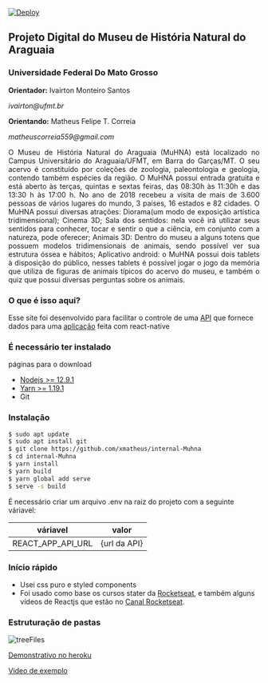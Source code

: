 [![Deploy](https://www.herokucdn.com/deploy/button.svg)](https://heroku.com/deploy?template=https://github.com/xmatheus/internal-Muhna)

## Projeto Digital do Museu de História Natural do Araguaia
### Universidade Federal Do Mato Grosso

<p> <b>Orientador:</b> Ivairton Monteiro Santos </p>

<p><i>ivairton@ufmt.br</i></p>

<p> <b>Orientando:</b> Matheus Felipe T. Correia </p>

<p><i>matheuscorreia559@gmail.com</i></p>

<p style='text-align: justify;'> O Museu de História Natural do Araguaia (MuHNA) está localizado no Campus Universitário do Araguaia/UFMT, em Barra do Garças/MT. O seu acervo é constituído por coleções de zoologia, paleontologia e geologia, contendo também espécies da região. O MuHNA possui entrada gratuita e está aberto às terças, quintas e sextas feiras, das 08:30h às 11:30h e das 13:30 h às 17:00 h. No ano de 2018 recebeu a visita de mais de 3.600 pessoas de vários lugares do mundo, 3 países, 16 estados e 82 cidades.
O MuHNA possui diversas atrações: Diorama(um modo de exposição artística tridimensional); Cinema 3D; Sala dos sentidos: nela você irá utilizar seus sentidos para conhecer, tocar e sentir o que a ciência, em conjunto com a natureza, pode oferecer; 
Animais 3D: Dentro do museu a alguns totens que possuem modelos tridimensionais de animais, sendo possível ver sua estrutura óssea e hábitos; Aplicativo android: o MuHNA possui dois tablets à disposição do público, nesses tablets é possível jogar o jogo da memória que utiliza de figuras de animais típicos do acervo do museu, e também o quiz que possui diversas perguntas sobre os animais.</p>


### O que é isso aqui?

Esse site foi desenvolvido para facilitar o controle de uma [API](https://github.com/xmatheus/API-Muhna) que fornece dados para uma [aplicação](https://github.com/xmatheus/Muhna-reactNative) feita com react-native


### É necessário ter instalado
páginas para o download
* [Nodejs >= 12.9.1](https://nodejs.org/pt-br/download/package-manager/)
* [Yarn >= 1.19.1](https://yarnpkg.com/pt-BR/docs/install#debian-stable)
* Git



### Instalação


```sh
$ sudo apt update
$ sudo apt install git
$ git clone https://github.com/xmatheus/internal-Muhna
$ cd internal-Muhna
$ yarn install
$ yarn build
$ yarn global add serve
$ serve -s build

```

É necessário criar um arquivo .env na raiz do projeto com a seguinte váriavel:

| váriavel | valor |
| ------ | ------ |
| REACT_APP_API_URL | {url da API} |


### Início rápido

 - Usei css puro e styled components
 - Foi usado como base os cursos stater da [Rocketseat](https://rocketseat.com.br/), e também alguns vídeos de Reactjs que estão no [Canal Rocketseat](https://www.youtube.com/channel/UCSfwM5u0Kce6Cce8_S72olg).
 
 ### Estruturação de pastas



![treeFiles](https://user-images.githubusercontent.com/34286800/68258005-a587c480-000b-11ea-9140-50e99dd5b4bf.png)

[Demonstrativo no heroku](https://sitemuhna.herokuapp.com/)

[Video de exemplo](https://youtu.be/JsfZ0m9w86k)



    




